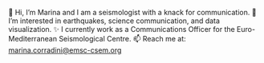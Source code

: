 👋 Hi, I’m Marina and I am a seismologist with a knack for communication. 
👀 I’m interested in earthquakes, science communication, and data visualization.
✨ I currently work as a Communications Officer for the Euro-Mediterranean Seismological Centre.
📫 Reach me at: marina.corradini@emsc-csem.org
